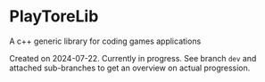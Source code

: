 # PlayToreLib
A c++ generic library for coding games applications

Created on 2024-07-22. Currently in progress. See branch `dev` and attached sub-branches to get an overview on actual progression.
